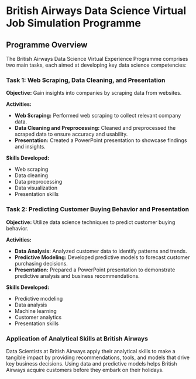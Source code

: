 # British Airways Data Science Virtual Job Simulation Programme

## Programme Overview

The British Airways Data Science Virtual Experience Programme comprises two main tasks, each aimed at developing key data science competencies:

### Task 1: Web Scraping, Data Cleaning, and Presentation
**Objective:** Gain insights into companies by scraping data from websites.

**Activities:**
- **Web Scraping:** Performed web scraping to collect relevant company data.
- **Data Cleaning and Preprocessing:** Cleaned and preprocessed the scraped data to ensure accuracy and usability.
- **Presentation:** Created a PowerPoint presentation to showcase findings and insights.

**Skills Developed:**
- Web scraping
- Data cleaning
- Data preprocessing
- Data visualization
- Presentation skills

### Task 2: Predicting Customer Buying Behavior and Presentation
**Objective:** Utilize data science techniques to predict customer buying behavior.

**Activities:**
- **Data Analysis:** Analyzed customer data to identify patterns and trends.
- **Predictive Modeling:** Developed predictive models to forecast customer purchasing decisions.
- **Presentation:** Prepared a PowerPoint presentation to demonstrate predictive analysis and business recommendations.

**Skills Developed:**
- Predictive modeling
- Data analysis
- Machine learning
- Customer analytics
- Presentation skills

### Application of Analytical Skills at British Airways
Data Scientists at British Airways apply their analytical skills to make a tangible impact by providing recommendations, tools, and models that drive key business decisions. Using data and predictive models helps British Airways acquire customers before they embark on their holidays.


